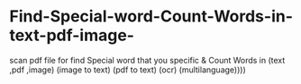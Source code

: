 # Find-Special-word-Count-Words-in-text-pdf-image-
scan pdf file for find Special word that you specific &amp; Count Words in (text ,pdf ,image) (image to text) (pdf to text) (ocr) (multilanguage))))

